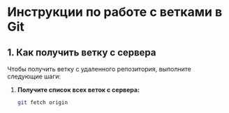 # Инструкции по работе с ветками в Git

## 1. Как получить ветку с сервера

Чтобы получить ветку с удаленного репозитория, выполните следующие шаги:

1. **Получите список всех веток с сервера:**
   ```bash
   git fetch origin
